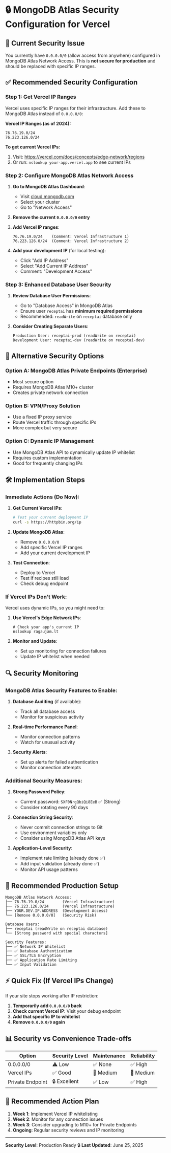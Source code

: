 # 🔒 MongoDB Atlas Security Configuration for Vercel

## 🚨 Current Security Issue

You currently have `0.0.0.0/0` (allow access from anywhere) configured in MongoDB Atlas Network Access. This is **not secure for production** and should be replaced with specific IP ranges.

## ✅ Recommended Security Configuration

### **Step 1: Get Vercel IP Ranges**

Vercel uses specific IP ranges for their infrastructure. Add these to MongoDB Atlas instead of `0.0.0.0/0`:

**Vercel IP Ranges (as of 2024):**
```
76.76.19.0/24
76.223.126.0/24
```

**To get current Vercel IPs:**
1. Visit: https://vercel.com/docs/concepts/edge-network/regions
2. Or run: `nslookup your-app.vercel.app` to see current IPs

### **Step 2: Configure MongoDB Atlas Network Access**

1. **Go to MongoDB Atlas Dashboard**:
   - Visit [cloud.mongodb.com](https://cloud.mongodb.com)
   - Select your cluster
   - Go to "Network Access"

2. **Remove the current `0.0.0.0/0` entry**

3. **Add Vercel IP ranges**:
   ```
   76.76.19.0/24    (Comment: Vercel Infrastructure 1)
   76.223.126.0/24  (Comment: Vercel Infrastructure 2)
   ```

4. **Add your development IP** (for local testing):
   - Click "Add IP Address"
   - Select "Add Current IP Address"
   - Comment: "Development Access"

### **Step 3: Enhanced Database User Security**

1. **Review Database User Permissions**:
   - Go to "Database Access" in MongoDB Atlas
   - Ensure user `receptai` has **minimum required permissions**
   - Recommended: `readWrite` on `receptai` database only

2. **Consider Creating Separate Users**:
   ```
   Production User: receptai-prod (readWrite on receptai)
   Development User: receptai-dev (readWrite on receptai-dev)
   ```

## 🔧 **Alternative Security Options**

### **Option A: MongoDB Atlas Private Endpoints (Enterprise)**
- Most secure option
- Requires MongoDB Atlas M10+ cluster
- Creates private network connection

### **Option B: VPN/Proxy Solution**
- Use a fixed IP proxy service
- Route Vercel traffic through specific IPs
- More complex but very secure

### **Option C: Dynamic IP Management**
- Use MongoDB Atlas API to dynamically update IP whitelist
- Requires custom implementation
- Good for frequently changing IPs

## 🛠️ **Implementation Steps**

### **Immediate Actions (Do Now):**

1. **Get Current Vercel IPs**:
   ```bash
   # Test your current deployment IP
   curl -s https://httpbin.org/ip
   ```

2. **Update MongoDB Atlas**:
   - Remove `0.0.0.0/0`
   - Add specific Vercel IP ranges
   - Add your current development IP

3. **Test Connection**:
   - Deploy to Vercel
   - Test if recipes still load
   - Check debug endpoint

### **If Vercel IPs Don't Work:**

Vercel uses dynamic IPs, so you might need to:

1. **Use Vercel's Edge Network IPs**:
   ```
   # Check your app's current IP
   nslookup ragaujam.lt
   ```

2. **Monitor and Update**:
   - Set up monitoring for connection failures
   - Update IP whitelist when needed

## 🔍 **Security Monitoring**

### **MongoDB Atlas Security Features to Enable:**

1. **Database Auditing** (if available):
   - Track all database access
   - Monitor for suspicious activity

2. **Real-time Performance Panel**:
   - Monitor connection patterns
   - Watch for unusual activity

3. **Security Alerts**:
   - Set up alerts for failed authentication
   - Monitor connection attempts

### **Additional Security Measures:**

1. **Strong Password Policy**:
   - Current password: `SXF0NrgQbiQi8EeB` ✅ (Strong)
   - Consider rotating every 90 days

2. **Connection String Security**:
   - Never commit connection strings to Git
   - Use environment variables only
   - Consider using MongoDB Atlas API keys

3. **Application-Level Security**:
   - Implement rate limiting (already done ✅)
   - Add input validation (already done ✅)
   - Monitor API usage patterns

## 🚀 **Recommended Production Setup**

```
MongoDB Atlas Network Access:
├── 76.76.19.0/24        (Vercel Infrastructure)
├── 76.223.126.0/24      (Vercel Infrastructure)
├── YOUR.DEV.IP.ADDRESS  (Development Access)
└── [Remove 0.0.0.0/0]   (Security Risk)

Database Users:
├── receptai (readWrite on receptai database)
└── [Strong password with special characters]

Security Features:
├── ✅ Network IP Whitelist
├── ✅ Database Authentication
├── ✅ SSL/TLS Encryption
├── ✅ Application Rate Limiting
└── ✅ Input Validation
```

## ⚡ **Quick Fix (If Vercel IPs Change)**

If your site stops working after IP restriction:

1. **Temporarily add `0.0.0.0/0` back**
2. **Check current Vercel IP**: Visit your debug endpoint
3. **Add that specific IP to whitelist**
4. **Remove `0.0.0.0/0` again**

## 📊 **Security vs Convenience Trade-offs**

| Option | Security Level | Maintenance | Reliability |
|--------|---------------|-------------|-------------|
| 0.0.0.0/0 | ⚠️ Low | ✅ None | ✅ High |
| Vercel IPs | ✅ Good | 🔄 Medium | 🔄 Medium |
| Private Endpoint | 🔒 Excellent | ✅ Low | ✅ High |

## 🎯 **Recommended Action Plan**

1. **Week 1**: Implement Vercel IP whitelisting
2. **Week 2**: Monitor for any connection issues
3. **Week 3**: Consider upgrading to M10+ for Private Endpoints
4. **Ongoing**: Regular security reviews and IP monitoring

---

**Security Level**: Production Ready 🔒
**Last Updated**: June 25, 2025

